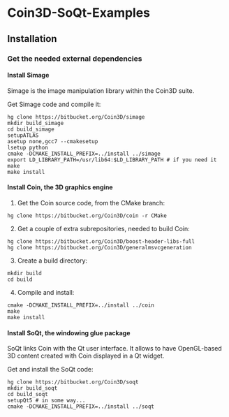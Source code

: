 # Coin3D-SoQt-Examples

## Installation

### Get the needed external dependencies

#### Install Simage

Simage is the image manipulation library within the Coin3D suite.

Get Simage code and compile it:

```
hg clone https://bitbucket.org/Coin3D/simage
mkdir build_simage
cd build_simage
setupATLAS
asetup none,gcc7 --cmakesetup
lsetup python
cmake -DCMAKE_INSTALL_PREFIX=../install ../simage
export LD_LIBRARY_PATH=/usr/lib64:$LD_LIBRARY_PATH # if you need it
make
make install
```

#### Install Coin, the 3D graphics engine

1. Get the Coin source code, from the CMake branch:

```
hg clone https://bitbucket.org/Coin3D/coin -r CMake
```

2. Get a couple of extra subrepositories, needed to build Coin:

```
hg clone https://bitbucket.org/Coin3D/boost-header-libs-full
hg clone https://bitbucket.org/Coin3D/generalmsvcgeneration
```

3. Create a build directory:

```
mkdir build
cd build
```

4. Compile and install:

```
cmake -DCMAKE_INSTALL_PREFIX=../install ../coin
make
make install
```

#### Install SoQt, the windowing glue package

SoQt links Coin with the Qt user interface. It allows to have OpenGL-based 3D content created with Coin displayed in a Qt widget.

Get and install the SoQt code:

```
hg clone https://bitbucket.org/Coin3D/soqt
mkdir build_soqt
cd build_soqt
setupQt5 # in some way...
cmake -DCMAKE_INSTALL_PREFIX=../install ../soqt
```

